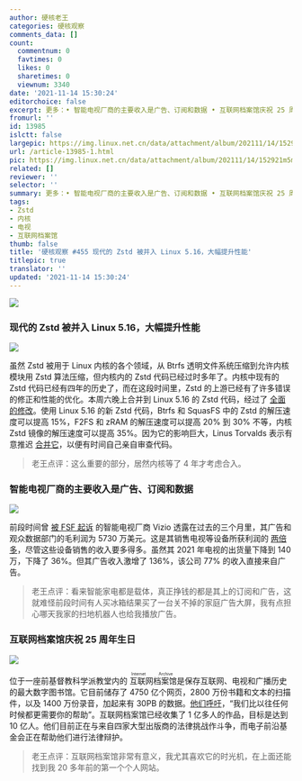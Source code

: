 ```yaml
---
author: 硬核老王
categories: 硬核观察
comments_data: []
count:
  commentnum: 0
  favtimes: 0
  likes: 0
  sharetimes: 0
  viewnum: 3340
date: '2021-11-14 15:30:24'
editorchoice: false
excerpt: 更多：• 智能电视厂商的主要收入是广告、订阅和数据 • 互联网档案馆庆祝 25 周年生日
fromurl: ''
id: 13985
islctt: false
largepic: https://img.linux.net.cn/data/attachment/album/202111/14/152921m5mmzl5ubzta0637.jpg
url: /article-13985-1.html
pic: https://img.linux.net.cn/data/attachment/album/202111/14/152921m5mmzl5ubzta0637.jpg.thumb.jpg
related: []
reviewer: ''
selector: ''
summary: 更多：• 智能电视厂商的主要收入是广告、订阅和数据 • 互联网档案馆庆祝 25 周年生日
tags:
- Zstd
- 内核
- 电视
- 互联网档案馆
thumb: false
title: '硬核观察 #455 现代的 Zstd 被并入 Linux 5.16，大幅提升性能'
titlepic: true
translator: ''
updated: '2021-11-14 15:30:24'
---
```


![](https://img.linux.net.cn/data/attachment/album/202111/14/152921m5mmzl5ubzta0637.jpg)


### 现代的 Zstd 被并入 Linux 5.16，大幅提升性能


![](https://img.linux.net.cn/data/attachment/album/202111/14/152933y6z7evkvmkd2v2vv.jpg)


虽然 Zstd 被用于 Linux 内核的各个领域，从 Btrfs 透明文件系统压缩到允许内核模块用 Zstd 算法压缩，但内核内的 Zstd 代码已经过时多年了。内核中现有的 Zstd 代码已经有四年的历史了，而在这段时间里，Zstd 的上游已经有了许多错误的修正和性能的优化。本周六晚上合并到 Linux 5.16 的 Zstd 代码，经过了 [全面的修改](https://www.phoronix.com/scan.php?page=news_item&px=Zstd-Updated-For-Linux-5.16)。使用 Linux 5.16 的新 Zstd 代码，Btrfs 和 SquasFS 中的 Zstd 的解压速度可以提高 15%，F2FS 和 zRAM 的解压速度可以提高 20% 到 30% 不等，内核 Zstd 镜像的解压速度可以提高 35%。因为它的影响巨大，Linus Torvalds 表示有意推迟 [合并它](https://git.kernel.org/pub/scm/linux/kernel/git/torvalds/linux.git/commit/?id=c8c109546a19613d323a319d0c921cb1f317e629)，以便有时间自己亲自审查代码。



> 
> 老王点评：这么重要的部分，居然内核等了 4 年才考虑合入。
> 
> 
> 


### 智能电视厂商的主要收入是广告、订阅和数据


![](https://img.linux.net.cn/data/attachment/album/202111/14/152951gkcmbra7n7cr4c47.jpg)


前段时间曾 [被 FSF 起诉](/article-13903-1.html) 的智能电视厂商 Vizio 透露在过去的三个月里，其广告和观众数据部门的毛利润为 5730 万美元。这是其销售电视等设备所获利润的 [两倍多](https://www.theverge.com/2021/11/10/22773073/vizio-acr-advertising-inscape-data-privacy-q3-2021)，尽管这些设备销售的收入要多得多。虽然其 2021 年电视的出货量下降到 140 万，下降了 36%。但其广告收入激增了 136%，该公司 77% 的收入直接来自广告。



> 
> 老王点评：看来智能家电都是载体，真正挣钱的都是其上的订阅和广告，这就难怪前段时间有人买冰箱结果买了一台关不掉的家庭广告大屏，我有点担心哪天我家的扫地机器人也给我播放广告。
> 
> 
> 


### 互联网档案馆庆祝 25 周年生日


![](https://img.linux.net.cn/data/attachment/album/202111/14/153006vcg696eavcz1ovaa.jpg)


位于一座前基督教科学派教堂内的<ruby> 互联网档案馆 <rt>  Internet Archive </rt></ruby>是保存互联网、电视和广播历史的最大数字图书馆。它目前储存了 4750 亿个网页，2800 万份书籍和文本的扫描件，以及 1400 万份录音，加起来有 30PB 的数据。[他们呼吁](https://archive.org/donate/?origin=iawww-25thannvrsry)，“我们比以往任何时候都更需要你的帮助”。互联网档案馆已经收集了 1 亿多人的作品，目标是达到 10 亿人。他们目前正在与来自四家大型出版商的法律挑战作斗争，而电子前沿基金会正在帮助他们进行法律辩护。



> 
> 老王点评：互联网档案馆非常有意义，我尤其喜欢它的时光机，在上面还能找到我 20 多年前的第一个个人网站。
> 
> 
>